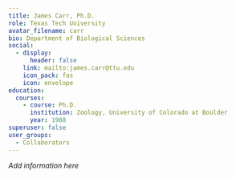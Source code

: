 ```yaml
---
title: James Carr, Ph.D.
role: Texas Tech University
avatar_filename: carr
bio: Department of Biological Sciences
social:
  - display:
      header: false
    link: mailto:james.carr@ttu.edu
    icon_pack: fas
    icon: envelope
education:
  courses:
    - course: Ph.D.
      institution: Zoology, University of Colorado at Boulder
      year: 1988
superuser: false
user_groups:
  - Collaborators
---
```

*A﻿dd information here*


